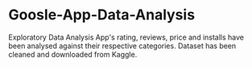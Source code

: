 # Goosle-App-Data-Analysis
Exploratory Data Analysis
App's rating, reviews, price and installs have been analysed against their respective categories. Dataset has been cleaned and downloaded from Kaggle.
